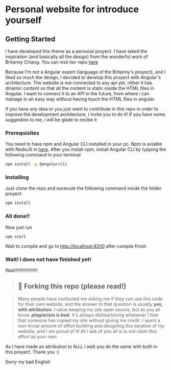 # Personal website for introduce yourself

## Getting Started

I have developed this theme as a personal proyect. I have taked the inspiration (and basically all the design) from the wonderful work of Britanny Chiang. You can visit her repo [here](https://github.com/bchiang7/v4)

Because I'm not a Angular expert (language of the Britanny's proyect), and I liked so much the design, I decided to develop this proyect with Angular's architecture. The website is not connected to any api yet, nither it has dinamic content so that all the content is static inside the HTML files in Angular. I want to connect it to an API in the future, from where i can manage in an easy way without having touch the HTML files in angular.

If you have any idea or you just want to contribute in this repo in order to improve the development architecture, I invite you to do it! If you have some suggestion to me, i will be glade to recibe it

### Prerequisites

You need to have npm and Angular CLI installed in your pc. Npm is aviable with NodeJS in [here](https://nodejs.org/es/). After you install npm, install Angular CLI by typping the following command in your terminal

``` bash
npm install -g @angular/cli
```

### Installing

Just clone  the repo and excecute the following command inside the folder proyect

``` bash
npm install
```

### All done!!

Now just run
```
npm start
```
Wait to compile and go to [http://localhost:4200](http://localhost:4200) after compile finish

### Wait! I does not have finished yet!

Wait!!!!!!!!!!!!!!!!!!

>## 🚨 Forking this repo (please read!)

>Many people have contacted me asking me if they can use this code for their own website, and the answer to that question is usually **yes, with attribution**.
I value keeping my site open source, but as you all know, _**plagiarism is bad**_. It's always disheartening whenever I find that someone has copied my site without giving me credit. I spent a non-trivial amount of effort building and designing this iteration of my website, and I am proud of it! All I ask of you all is to not claim this effort as your own.

As I have made an attribution to NJJ, i wait you do the same with both in this proyect. Thank you :)

Sorry my bad English
